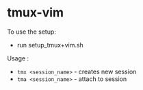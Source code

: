 # tmux-vim
To use the setup:
  - run setup_tmux+vim.sh
  
Usage :
  - `tmx <session_name>` - creates new session
  - `tma <session_name>` - attach to session
